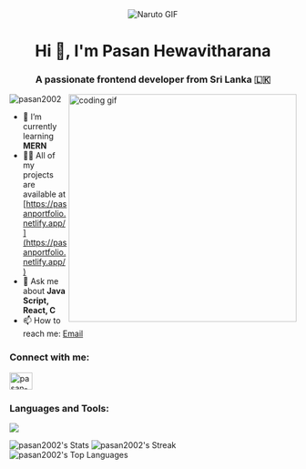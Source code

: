 <div align="center">
  <img src="https://media.giphy.com/media/v1.Y2lkPTc5MGI3NjExeDVzdmo3cXJtdWlldDk0MzE5OW03bWR3bXlnYWpleDBjb2tqejA5ciZlcD12MV9pbnRlcm5hbF9naWZfYnlfaWQmY3Q9Zw/l1J9urAfGd3grKV6E/giphy.gif" alt="Naruto GIF">
</div>

<!-- Introduction -->
<h1 align="center">Hi 👋, I'm Pasan Hewavitharana</h1>
<h3 align="center">A passionate frontend developer from Sri Lanka &#127473;&#127472;</h3>

<!-- Coding Gif -->
<img align="right" width="400" src="https://media4.giphy.com/media/v1.Y2lkPTc5MGI3NjExcG14Y3k5YTk1czB4OTN5YW1xaW45bGtwZGtuOXVsMWluNGR0cjEzbyZlcD12MV9pbnRlcm5hbF9naWZfYnlfaWQmY3Q9Zw/qgQUggAC3Pfv687qPC/giphy.gif" alt="coding gif">

<!-- Profile Views -->
<p align="left"> <img src="https://komarev.com/ghpvc/?username=pasan2002&label=Profile%20views&color=0e75b6&style=flat" alt="pasan2002" /> </p>

<!-- Learning and Projects -->
- 🌱 I’m currently learning **MERN**
- 👨‍💻 All of my projects are available at [https://pasanportfolio.netlify.app/](https://pasanportfolio.netlify.app/)
- 💬 Ask me about **Java Script, React, C**
- 📫 How to reach me: [Email](mailto:batm31768@gmail.com)

<!-- Connect with me -->
<h3 align="left">Connect with me:</h3>
<p align="left">
  <a href="https://linkedin.com/in/pasan-hewavitharana" target="blank">
    <img align="center" src="https://raw.githubusercontent.com/rahuldkjain/github-profile-readme-generator/master/src/images/icons/Social/linked-in-alt.svg" alt="pasan-hewavitharana" height="30" width="40" />
  </a>
</p>

<!-- Languages and Tools -->
<h3 align="left">Languages and Tools:</h3>
<p align="left">
  <a href="https://skillicons.dev">
    <img src="https://skillicons.dev/icons?i=py,react,js,c,html,nodejs,mongodb,tailwind,css,github,express" />
  </a>
</p>

<!-- GitHub Stats -->
![pasan2002's Stats](https://github-readme-stats.vercel.app/api?username=pasan2002&theme=monokai&show_icons=true&hide_border=false&count_private=false)
![pasan2002's Streak](https://github-readme-streak-stats.herokuapp.com/?user=pasan2002&theme=monokai&hide_border=false)
![pasan2002's Top Languages](https://github-readme-stats.vercel.app/api/top-langs/?username=pasan2002&theme=monokai&show_icons=true&hide_border=false&layout=compact)
